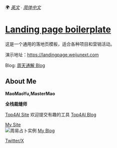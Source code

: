 🌍 _[英文](README.md) ∙ [简体中文](README-zh.md)_

# [Landing page boilerplate](https://landingpage.weijunext.com/)

这是一个通用的落地页模板，适合各种项目和营销活动。

演示地址：https://landingpage.weijunext.com

Blog:
[周天通解 Blog](https://fate.mastermao.com/zh/blog/zhouyi-example)

## About Me

**MaoMaoYu,MasterMao**

**全栈裁缝师**

[Top4AI Site](https://top4ai.com/)
欢迎提交有趣的工具
[Top4AI Blog](https://top4ai.com/blog)

[My Site](https://fate.mastermao.com)  
<img src="./public/zhouyi_20241108115435" alt="周易占卜实例" >
[My Blog](https://fate.mastermao.com/zh/blog)

[Twitter/X](https://twitter.com/maomaoyu_coffee/)
